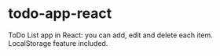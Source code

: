 # todo-app-react

ToDo List app in React: you can add, edit and delete each item. LocalStorage feature included.
